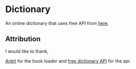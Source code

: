 # Dictionary

An online dictionary that uses free API from [here](https://dictionaryapi.dev/).

## Attribution

I would like to thank, 

[Ankit](https://codepen.io/celebstori/pen/YzvYvVL) for the book loader and [free dictionary API](https://dictionaryapi.dev/) for the api.
